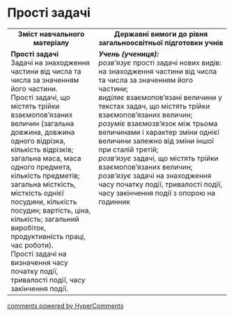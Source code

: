 <div id="hypercomments_widget" class="js-hypercomments-widget invisible"></div>

# Прості задачі
<table>
  <tr>
    <td width="40%" align="center"><b>Зміст навчального матеріалу<b></td>
    <td width="60%" align="center"><b>Державні вимоги до рівня загальноосвітньої підготовки учнів</b></td>
  </tr>
  <tr>
    <td width="40%" style="vertical-align:top !important;"><b>Прості задачі</b><br>
Задачі на знаходження частини від числа та числа за значенням його частини.<br>
Прості задачі, що містять трійки взаємопов’язаних величин (загальна довжина, довжина одного відрізка, кількість відрізків; загальна маса, маса одного предмета, кількість предметів; загальна місткість, місткість однієї посудини, кількість посудин; вартість, ціна, кількість; загальний виробіток, продуктивність праці, час роботи).<br>
Прості задачі на визначення часу початку події, тривалості події, часу закінчення події.<br></td>
    <td width="60%" style="vertical-align:top !important;"><i><b>Учень (учениця):</b></i><br>
<i>розв’язує</i> прості задачі нових видів: на знаходження частини від числа та числа за значенням його частини; <br>
<i>виділяє</i> взаємопов’язані величини у текстах задач, що містять трійки взаємопов’язаних величин;<br>
<i>розуміє</i> взаємозв’язок між трьома величинами і характер зміни однієї величини залежно від зміни іншої при сталій третій;<br>
<i>розв’язує</i> задачі, що містять трійки взаємопов’язаних величин; <br>
<i>розв’язує</i> задачі на знаходження часу початку події, тривалості події, часу закінчення події з опорою на годинник<br></td>
  </tr>
</table>

<div class="js-hypercomments-container">
    <a href="http://hypercomments.com" class="hc-link" title="comments widget">comments powered by HyperComments</a>
</div>